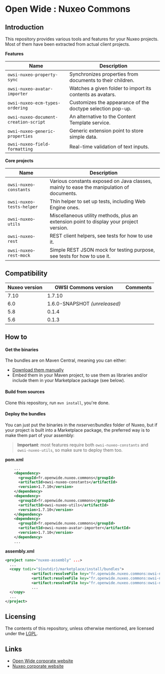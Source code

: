 Open Wide : Nuxeo Commons
=========================

## Introduction

This repository provides various tools and features for your Nuxeo projects. Most of them have been extracted from actual client projects.

**Features**

Name | Description
--- | ---
`owsi-nuxeo-property-sync` | Synchronizes properties from documents to their children.
`owsi-nuxeo-avatar-importer` | Watches a given folder to import its contents as avatars.
`owsi-nuxeo-ecm-types-ordering` | Customizes the appearance of the doctype selection pop-up.
`owsi-nuxeo-document-creation-script` | An alternative to the Content Template service.
`owsi-nuxeo-generic-properties` | Generic extension point to store simple data.
`owsi-nuxeo-field-formatting` | Real-time validation of text inputs.

**Core projects**

Name | Description
--- | ---
 `owsi-nuxeo-constants` | Various constants exposed on Java classes, mainly to ease the manipulation of documents. |
 `owsi-nuxeo-tests-helper` | Thin helper to set up tests, including Web Engine ones. |
 `owsi-nuxeo-utils` | Miscellaneous utility methods, plus an extension point to display your project version. |
 `owsi-nuxeo-rest` | REST client helpers, see tests for how to use it. |
 `owsi-nuxeo-rest-mock` | Simple REST JSON mock for testing purpose, see tests for how to use it. |

## Compatibility

Nuxeo version | OWSI Commons version | Comments
--- | --- | ---
7.10 | 1.7.10 | 
6.0 | 1.6.0-SNAPSHOT *(unreleased)* | 
5.8 | 0.1.4 | 
5.6 | 0.1.3 | 

## How to

#### Get the binaries

The bundles are on Maven Central, meaning you can either:

* [Download them manually](http://search.maven.org/#search|ga|1|g%3A%22fr.openwide.nuxeo.commons%22)
* Embed them in your Maven project, to use them as libraries and/or include them in your Marketplace package (see below).

#### Build from sources

Clone this repository, run `mvn install`, you're done.

#### Deploy the bundles

You can just put the binaries in the *nxserver/bundles* folder of Nuxeo, but if your project is built into a Marketplace package, the preferred way is to make them part of your assembly:

> **Important**: most features require both `owsi-nuxeo-constants` and `owsi-nuxeo-utils`, so make sure to deploy them too.

**pom.xml**

```xml
    ...
    <dependency>
      <groupId>fr.openwide.nuxeo.commons</groupId>
      <artifactId>owsi-nuxeo-constants</artifactId>
      <version>1.7.10</version>
    </dependency>
    <dependency>
      <groupId>fr.openwide.nuxeo.commons</groupId>
      <artifactId>owsi-nuxeo-utils</artifactId>
      <version>1.7.10</version>
    </dependency>
    <dependency>
      <groupId>fr.openwide.nuxeo.commons</groupId>
      <artifactId>owsi-nuxeo-avatar-importer</artifactId>
      <version>1.7.10</version>
    </dependency>
    ...
```

**assembly.xml**

```xml
<project name="nuxeo-assembly" ...>
  ...
  <copy todir="${outdir}/marketplace/install/bundles">
			<artifact:resolveFile key="fr.openwide.nuxeo.commons:owsi-nuxeo-constants::jar" />
			<artifact:resolveFile key="fr.openwide.nuxeo.commons:owsi-nuxeo-utils::jar" />
			<artifact:resolveFile key="fr.openwide.nuxeo.commons:owsi-nuxeo-avatar-importer::jar" />
			...
  </copy>
  ...
</project>
```

## Licensing

The contents of this repository, unless otherwise mentioned, are licensed under the [LGPL](http://www.gnu.org/copyleft/lesser.html).

## Links

* [Open Wide corporate website](http://www.openwide.fr/)
* [Nuxeo corporate website](http://www.nuxeo.com/fr)

